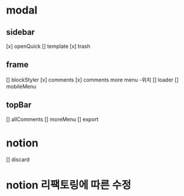 # modal

## sidebar

[x] openQuick
[] template
[x] trash

## frame

[] blockStyler
[x] comments
[x] comments more menu -위치
[] loader
[] mobileMenu

## topBar

[] allComments
[] moreMenu
[] export

# notion

[] discard

# notion 리팩토링에 따른 수정
